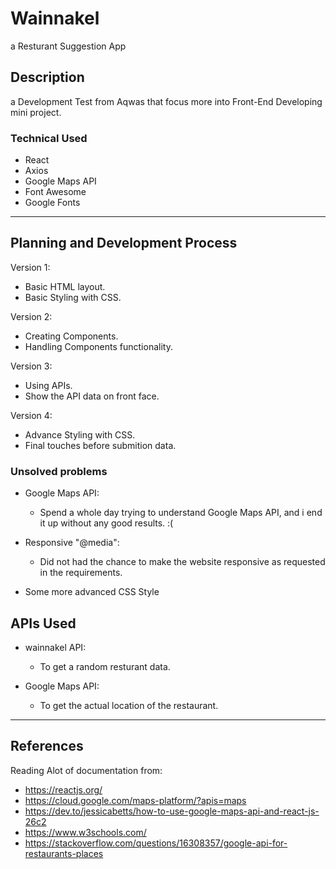 # Wainnakel

a Resturant Suggestion App

## Description

a Development Test from Aqwas that focus more into Front-End Developing mini project.

### Technical Used
- React
- Axios
- Google Maps API
- Font Awesome
- Google Fonts

---

## Planning and Development Process

Version 1:
- Basic HTML layout.
- Basic Styling with CSS.

Version 2:
- Creating Components.
- Handling Components functionality.

Version 3:
- Using APIs.
- Show the API data on front face.

Version 4:
- Advance Styling with CSS.
- Final touches before submition data.


### Unsolved problems

- Google Maps API: 
  - Spend a whole day trying to understand Google Maps API, and i end it up without any good results. :(

- Responsive "@media":
  - Did not had the chance to make the website responsive as requested in the requirements.
 
- Some more advanced CSS Style

## APIs Used

- wainnakel API:
  - To get a random resturant data.
  
- Google Maps API:
  - To get the actual location of the restaurant.

---


 ## References
 
 Reading Alot of documentation from:
 - https://reactjs.org/
 - https://cloud.google.com/maps-platform/?apis=maps
 - https://dev.to/jessicabetts/how-to-use-google-maps-api-and-react-js-26c2
 - https://www.w3schools.com/
 - https://stackoverflow.com/questions/16308357/google-api-for-restaurants-places
